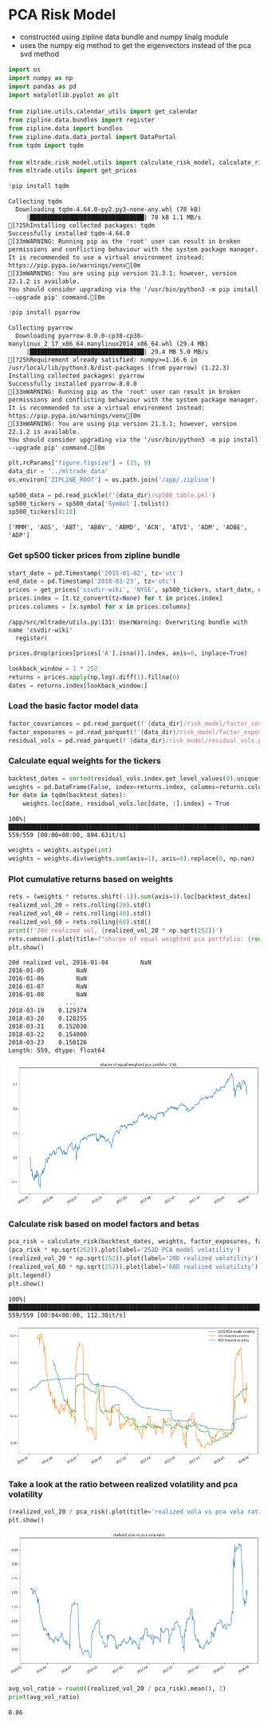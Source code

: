 # PCA Risk Model

* constructed using zipline data bundle and numpy linalg module
* uses the numpy eig method to get the eigenvectors instead of the pca svd method


```python
import os
import numpy as np
import pandas as pd
import matplotlib.pyplot as plt

from zipline.utils.calendar_utils import get_calendar
from zipline.data.bundles import register
from zipline.data import bundles
from zipline.data.data_portal import DataPortal
from tqdm import tqdm

from mltrade.risk_model.utils import calculate_risk_model, calculate_risk
from mltrade.utils import get_prices
```


```python
!pip install tqdm
```

    Collecting tqdm
      Downloading tqdm-4.64.0-py2.py3-none-any.whl (78 kB)
         |████████████████████████████████| 78 kB 1.1 MB/s             
    [?25hInstalling collected packages: tqdm
    Successfully installed tqdm-4.64.0
    [33mWARNING: Running pip as the 'root' user can result in broken permissions and conflicting behaviour with the system package manager. It is recommended to use a virtual environment instead: https://pip.pypa.io/warnings/venv[0m
    [33mWARNING: You are using pip version 21.3.1; however, version 22.1.2 is available.
    You should consider upgrading via the '/usr/bin/python3 -m pip install --upgrade pip' command.[0m



```python
!pip install pyarrow
```

    Collecting pyarrow
      Downloading pyarrow-8.0.0-cp38-cp38-manylinux_2_17_x86_64.manylinux2014_x86_64.whl (29.4 MB)
         |████████████████████████████████| 29.4 MB 5.0 MB/s             
    [?25hRequirement already satisfied: numpy>=1.16.6 in /usr/local/lib/python3.8/dist-packages (from pyarrow) (1.22.3)
    Installing collected packages: pyarrow
    Successfully installed pyarrow-8.0.0
    [33mWARNING: Running pip as the 'root' user can result in broken permissions and conflicting behaviour with the system package manager. It is recommended to use a virtual environment instead: https://pip.pypa.io/warnings/venv[0m
    [33mWARNING: You are using pip version 21.3.1; however, version 22.1.2 is available.
    You should consider upgrading via the '/usr/bin/python3 -m pip install --upgrade pip' command.[0m



```python
plt.rcParams["figure.figsize"] = (15, 9)
data_dir = '../mltrade_data'
os.environ['ZIPLINE_ROOT'] = os.path.join('/app/.zipline')
```


```python
sp500_data = pd.read_pickle(f'{data_dir}/sp500_table.pkl')
sp500_tickers = sp500_data['Symbol'].tolist()
sp500_tickers[0:10]
```




    ['MMM', 'AOS', 'ABT', 'ABBV', 'ABMD', 'ACN', 'ATVI', 'ADM', 'ADBE', 'ADP']



### Get sp500 ticker prices from zipline bundle


```python
start_date = pd.Timestamp('2015-01-02', tz='utc')
end_date = pd.Timestamp('2018-03-23', tz='utc')
prices = get_prices('csvdir-wiki', 'NYSE', sp500_tickers, start_date, end_date)
prices.index = [t.tz_convert(tz=None) for t in prices.index]
prices.columns = [x.symbol for x in prices.columns]
```

    /app/src/mltrade/utils.py:131: UserWarning: Overwriting bundle with name 'csvdir-wiki'
      register(



```python
prices.drop(prices[prices['A'].isna()].index, axis=0, inplace=True)
```


```python
lookback_window = 1 * 252
returns = prices.apply(np.log).diff(1).fillna(0)
dates = returns.index[lookback_window:]
```

### Load the basic factor model data


```python
factor_covariances = pd.read_parquet(f'{data_dir}/risk_model/factor_covariances.parquet')
factor_exposures = pd.read_parquet(f'{data_dir}/risk_model/factor_exposures.parquet')
residual_vols = pd.read_parquet(f'{data_dir}/risk_model/residual_vols.parquet')
```

### Calculate equal weights for the tickers


```python
backtest_dates = sorted(residual_vols.index.get_level_values(0).unique())
weights = pd.DataFrame(False, index=returns.index, columns=returns.columns)
for date in tqdm(backtest_dates):
    weights.loc[date, residual_vols.loc[date, :].index] = True
```

    100%|█████████████████████████████████████████████████████████████████████████████████████████████████████████████████████████████████████████████████████████████████████| 559/559 [00:00<00:00, 894.63it/s]



```python
weights = weights.astype(int)
weights = weights.div(weights.sum(axis=1), axis=0).replace(0, np.nan)
```

### Plot cumulative returns based on weights


```python
rets = (weights * returns.shift(-1)).sum(axis=1).loc[backtest_dates]
realized_vol_20 = rets.rolling(20).std()
realized_vol_40 = rets.rolling(40).std()
realized_vol_60 = rets.rolling(60).std()
print(f'20d realized vol, {realized_vol_20 * np.sqrt(252)}')
rets.cumsum().plot(title=f"sharpe of equal weighted pca portfolio: {round(rets.mean() * np.sqrt(252) / rets.std(), 2)}")
plt.show()
```

    20d realized vol, 2016-01-04         NaN
    2016-01-05         NaN
    2016-01-06         NaN
    2016-01-07         NaN
    2016-01-08         NaN
                    ...   
    2018-03-19    0.129374
    2018-03-20    0.128255
    2018-03-21    0.152030
    2018-03-22    0.154000
    2018-03-23    0.150126
    Length: 559, dtype: float64



    
![png](output_16_1.png)
    


### Calculate risk based on model factors and betas


```python
pca_risk = calculate_risk(backtest_dates, weights, factor_exposures, factor_covariances, residual_vols)
(pca_risk * np.sqrt(252)).plot(label='252D PCA model volatility')
(realized_vol_20 * np.sqrt(252)).plot(label='20D realized volatility')
(realized_vol_60 * np.sqrt(252)).plot(label='60D realized volatility')
plt.legend()
plt.show()
```

    100%|█████████████████████████████████████████████████████████████████████████████████████████████████████████████████████████████████████████████████████████████████████| 559/559 [00:04<00:00, 112.30it/s]



    
![png](output_18_1.png)
    


### Take a look at the ratio between realized volatility and pca volatility


```python
(realized_vol_20 / pca_risk).plot(title='realized vola vs pca vola ratio')
plt.show()
```


    
![png](output_20_0.png)
    



```python
avg_vol_ratio = round((realized_vol_20 / pca_risk).mean(), 2)
print(avg_vol_ratio)
```

    0.86



```python

```
